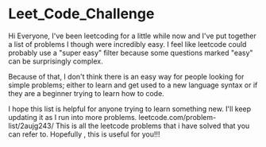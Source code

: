 # Leet_Code_Challenge
Hi Everyone,
I've been leetcoding for a little while now and I've put together a list of problems I though were incredibly easy. I feel like leetcode could probably use a "super easy" filter because some questions marked "easy" can be surprisingly complex.

Because of that, I don't think there is an easy way for people looking for simple problems; either to learn and get used to a new language syntax or if they are a beginner trying to learn how to code.

I hope this list is helpful for anyone trying to learn something new. I'll keep updating it as I run into more problems.
leetcode.com/problem-list/2aujg243/
This is all the leetcode problems that i have solved that you can refer to. Hopefully , this is useful for you!!!
